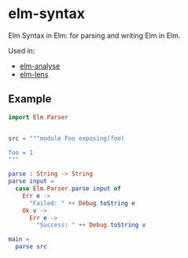 # elm-syntax

Elm Syntax in Elm: for parsing and writing Elm in Elm.

Used in:

* [elm-analyse](https://github.com/stil4m/elm-analyse)
* [elm-lens](https://github.com/mbuscemi/elm-lens)


## Example

```elm
import Elm.Parser


src = """module Foo exposing(foo)

foo = 1
"""

parse : String -> String
parse input =
  case Elm.Parser.parse input of
    Err e ->
      "Failed: " ++ Debug.toString e
    Ok v ->
      Err e ->
        "Success: " ++ Debug.toString v

main =
  parse src
```
